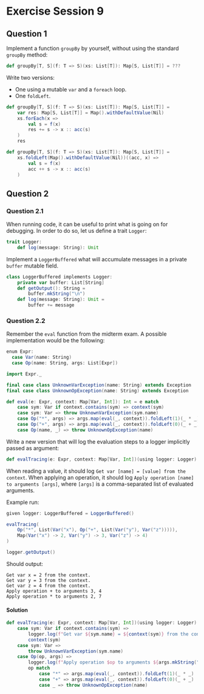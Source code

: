 # Exercise Session 9

## Question 1

Implement a function `groupBy` by yourself, without using the standard `groupBy` method:

```scala
def groupBy[T, S](f: T => S)(xs: List[T]): Map[S, List[T]] = ???
```

Write two versions:

- One using a mutable `var` and a `foreach` loop.
- One `foldLeft`.

```scala
def groupBy[T, S](f: T => S)(xs: List[T]): Map[S, List[T]] =
    var res: Map[S, List[T]] = Map().withDefaultValue(Nil)
    xs.forEach(x => 
        val s = f(x)
        res += s -> x :: acc(s)
    )
    res
```
```scala
def groupBy[T, S](f: T => S)(xs: List[T]): Map[S, List[T]] =
    xs.foldLeft(Map().withDefaultValue(Nil))((acc, x) => 
        val s = f(x)
        acc ++ s -> x :: acc(s)
    )
```

## Question 2

### Question 2.1

When running code, it can be useful to print what is going on for debugging. In order to do so, let us define a trait `Logger`:

```scala
trait Logger:
    def log(message: String): Unit
```

Implement a `LoggerBuffered` what will accumulate messages in a private `buffer` mutable field.

```scala
class LoggerBuffered implements Logger:
    private var buffer: List[String]
    def getOutput(): String = 
        buffer.mkString("\n")
    def log(message: String): Unit = 
        buffer += message
```

### Question 2.2

Remember the `eval` function from the midterm exam. A possible implementation would be the following:

```scala
enum Expr:
  case Var(name: String)
  case Op(name: String, args: List[Expr])

import Expr._

final case class UnknownVarException(name: String) extends Exception
final case class UnknownOpException(name: String) extends Exception

def eval(e: Expr, context: Map[Var, Int]): Int = e match 
    case sym: Var if context.contains(sym) => context(sym)
    case sym: Var => throw UnknownVarException(sym.name)
    case Op("*", args) => args.map(eval(_, context)).foldLeft(1)(_ * _)
    case Op("+", args) => args.map(eval(_, context)).foldLeft(0)(_ + _)
    case Op(name, _) => throw UnknownOpException(name)
```

Write a new version that will log the evaluation steps to a logger implicitly passed as argument:


```scala
def evalTracing(e: Expr, context: Map[Var, Int])(using logger: Logger): Int
```

When reading a value, it should log `Get var [name] = [value] from the context`. When applying an operation, it should log `Apply operation [name] to arguments [args]`, where `[args]` is a comma-separated list of evaluated arguments.


Example run:

```scala
given logger: LoggerBuffered = LoggerBuffered()

evalTracing(
    Op("*", List(Var("x"), Op("+", List(Var("y"), Var("z"))))),
    Map(Var("x") -> 2, Var("y") -> 3, Var("z") -> 4)
)

logger.getOutput()
```

Should output:

```
Get var x = 2 from the context.
Get var y = 3 from the context.
Get var z = 4 from the context.
Apply operation + to arguments 3, 4
Apply operation * to arguments 2, 7
```

#### Solution

```scala
def evalTracing(e: Expr, context: Map[Var, Int])(using logger: Logger): Int = e match
    case sym: Var if context.contains(sym) =>
        logger.log(f"Get var ${sym.name} = ${context(sym)} from the context.")
        context(sym)
    case sym: Var =>
        throw UnknownVarException(sym.name)
    case Op(op, args) => 
        logger.log(f"Apply operation $op to arguments ${args.mkString(", ",", ","")}")
        op match
            case "*" => args.map(eval(_, context)).foldLeft(1)(_ * _)
            case "+" => args.map(eval(_, context)).foldLeft(0)(_ + _)
            case _ => throw UnknownOpException(name)
```
